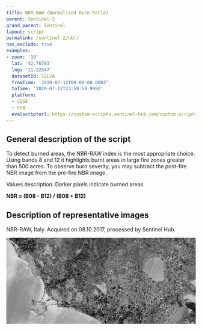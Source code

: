 ```yaml
---
title: NBR-RAW (Normalized Burn Ratio)
parent: Sentinel-2
grand_parent: Sentinel
layout: script
permalink: /sentinel-2/nbr/
nav_exclude: true
examples:
- zoom: '10'
  lat: '42.76703'
  lng: '11.22847'
  datasetId: S2L2A
  fromTime: '2020-07-12T00:00:00.000Z'
  toTime: '2020-07-12T23:59:59.999Z'
  platform:
  - CDSE
  - EOB
  evalscripturl: https://custom-scripts.sentinel-hub.com/custom-scripts/sentinel-2/nbr/script.js
---
```


## General description of the script

To detect burned areas, the NBR-RAW index is the most appropriate choice. Using bands 8 and 12 it highlights burnt areas in large fire zones greater than 500 acres. To observe burn severity, you may subtract the post-fire NBR image from the pre-fire NBR image.

Values description: Darker pixels indicate burned areas.


**NBR = (B08 - B12) / (B08 + B12)**

## Description of representative images

NBR-RAW, Italy. Acquired on 08.10.2017, processed by Sentinel Hub. 

![NBR](fig/fig1.png)